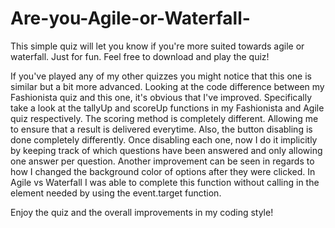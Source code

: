 # Are-you-Agile-or-Waterfall-
This simple quiz will let you know if you're more suited towards agile or waterfall. Just for fun. Feel free to download and play the quiz!


If you've played any of my other quizzes you might notice that this one is similar but a bit more advanced. Looking at the code difference
between my Fashionista quiz and this one, it's obvious that I've improved. Specifically take a look at the tallyUp and scoreUp functions in
my Fashionista and Agile quiz respectively. The scoring method is completely different. Allowing me to ensure that a result is delivered
everytime. 
Also, the button disabling is done completely differently. Once disabling each one, now I do it implicitly by keeping track of which questions 
have been answered and only allowing one answer per question. 
Another improvement can be seen in regards to how I changed the background color of options after they were clicked. In Agile vs Waterfall 
I was able to complete this function without calling in the element needed by using the event.target function. 

Enjoy the quiz and the overall improvements in my coding style!
